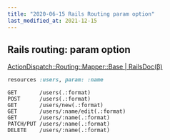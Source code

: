 ```yaml
---
title: "2020-06-15 Rails Routing param option"
last_modified_at: 2021-12-15
---
```


## Rails routing: param option

[ActionDispatch::Routing::Mapper::Base \| RailsDoc(β)](https://railsdoc.github.io/classes/ActionDispatch/Routing/Mapper/Base.html#method-i-match-label-Options)

```rb
resources :users, param: :name
```

```
GET       /users(.:format)
POST      /users(.:format)
GET       /users/new(.:format)
GET       /users/:name/edit(.:format)
GET       /users/:name(.:format)
PATCH/PUT /users/:name(.:format)
DELETE    /users/:name(.:format)
```
